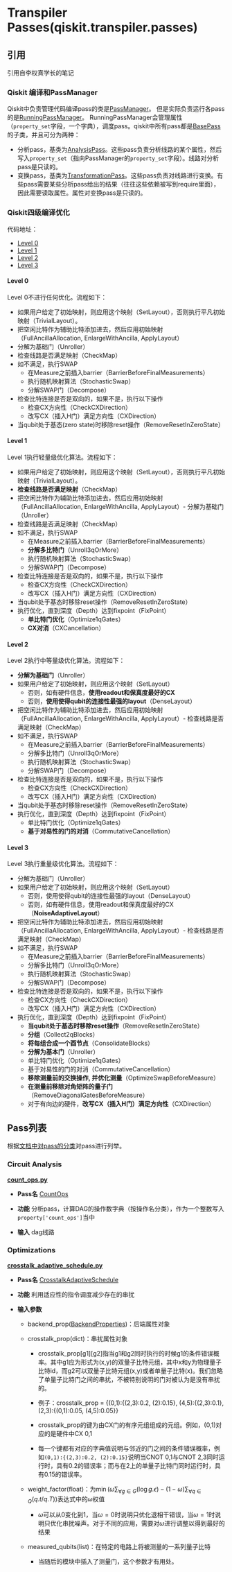 # Transpiler Passes(qiskit.transpiler.passes)

## 引用

引用自李权熹学长的笔记

### Qiskit 编译和PassManager

Qiskit中负责管理代码编译pass的类是[PassManager](https://github.com/Qiskit/qiskit-terra/blob/37036f494d875fdb029b921043a0a8df4a4c2eb8/qiskit/transpiler/passmanager.py#L27)。
但是实际负责运行各pass的是[RunningPassManager](https://github.com/Qiskit/qiskit-terra/blob/37036f494d875fdb029b921043a0a8df4a4c2eb8/qiskit/transpiler/runningpassmanager.py#L32)。
RunningPassManager会管理属性（`property_set`字段，一个字典），调度pass。qiskit中所有pass都是[BasePass](https://github.com/Qiskit/qiskit-terra/blob/master/qiskit/transpiler/basepasses.py#L51)的子类，并且可分为两种：

- 分析pass，基类为[AnalysisPass](https://github.com/Qiskit/qiskit-terra/blob/master/qiskit/transpiler/basepasses.py#L101)。这些pass负责分析线路的某个属性，然后写入`property_set`（指向PassManager的`property_set`字段）。线路对分析pass是只读的。
- 变换pass，基类为[TransformationPass](https://github.com/Qiskit/qiskit-terra/blob/master/qiskit/transpiler/basepasses.py#L106)。这些pass负责对线路进行变换。有些pass需要某些分析pass给出的结果（往往这些依赖被写到require里面），因此需要读取属性。属性对变换pass是只读的。

### Qiskit四级编译优化

代码地址：

- [Level 0](https://github.com/Qiskit/qiskit-terra/blob/master/qiskit/transpiler/preset_passmanagers/level0.py)
- [Level 1](https://github.com/Qiskit/qiskit-terra/blob/master/qiskit/transpiler/preset_passmanagers/level1.py)
- [Level 2](https://github.com/Qiskit/qiskit-terra/blob/master/qiskit/transpiler/preset_passmanagers/level2.py)
- [Level 3](https://github.com/Qiskit/qiskit-terra/blob/master/qiskit/transpiler/preset_passmanagers/level3.py)

#### Level 0

Level 0不进行任何优化。流程如下：

- 如果用户给定了初始映射，则应用这个映射（SetLayout），否则执行平凡初始映射（TrivialLayout）。
- 把空闲比特作为辅助比特添加进去，然后应用初始映射（FullAncillaAllocation, EnlargeWithAncilla, ApplyLayout）
- 分解为基础门（Unroller）
- 检查线路是否满足映射（CheckMap）
- 如不满足，执行SWAP
	- 在Measure之前插入barrier（BarrierBeforeFinalMeasurements）
	- 执行随机映射算法（StochasticSwap）
	- 分解SWAP门（Decompose）
- 检查比特连接是否是双向的，如果不是，执行以下操作
	- 检查CX方向性（CheckCXDirection）
	- 改写CX（插入H门）满足方向性（CXDirection）
- 当qubit处于基态(zero state)时移除reset操作（RemoveResetInZeroState）

#### Level 1

Level 1执行轻量级优化算法。流程如下：

- 如果用户给定了初始映射，则应用这个映射（SetLayout），否则执行平凡初始映射（TrivialLayout）。
- **检查线路是否满足映射**（CheckMap）
- 把空闲比特作为辅助比特添加进去，然后应用初始映射（FullAncillaAllocation, EnlargeWithAncilla, ApplyLayout）- 分解为基础门（Unroller）
- 检查线路是否满足映射（CheckMap）
- 如不满足，执行SWAP
	- 在Measure之前插入barrier（BarrierBeforeFinalMeasurements）
	- **分解多比特门**（Unroll3qOrMore）
	- 执行随机映射算法（StochasticSwap）
	- 分解SWAP门（Decompose）
- 检查比特连接是否是双向的，如果不是，执行以下操作
	- 检查CX方向性（CheckCXDirection）
	- 改写CX（插入H门）满足方向性（CXDirection）
- 当qubit处于基态时移除reset操作（RemoveResetInZeroState）
- 执行优化，直到深度（Depth）达到fixpoint（FixPoint）
	- **单比特门优化**（Optimize1qGates）
	- **CX对消**（CXCancellation）

#### Level 2

Level 2执行中等量级优化算法。流程如下：

- **分解为基础门**（Unroller）
- 如果用户给定了初始映射，则应用这个映射（SetLayout）
	- 否则，如有硬件信息，**使用readout和保真度最好的CX**
	- 否则，**使用使得qubit的连接性最强的layout**（DenseLayout）
- 把空闲比特作为辅助比特添加进去，然后应用初始映射（FullAncillaAllocation, EnlargeWithAncilla, ApplyLayout）- 检查线路是否满足映射（CheckMap）
- 如不满足，执行SWAP
	- 在Measure之前插入barrier（BarrierBeforeFinalMeasurements）
	- 分解多比特门（Unroll3qOrMore）
	- 执行随机映射算法（StochasticSwap）
	- 分解SWAP门（Decompose）
- 检查比特连接是否是双向的，如果不是，执行以下操作
	- 检查CX方向性（CheckCXDirection）
	- 改写CX（插入H门）满足方向性（CXDirection）
- 当qubit处于基态时移除reset操作（RemoveResetInZeroState）
- 执行优化，直到深度（Depth）达到fixpoint（FixPoint）
	- 单比特门优化（Optimize1qGates）
	- **基于对易性的门的对消**（CommutativeCancellation）

#### Level 3

Level 3执行重量级优化算法。流程如下：

- 分解为基础门（Unroller）
- 如果用户给定了初始映射，则应用这个映射（SetLayout）
	- 否则，使用使得qubit的连接性最强的layout（DenseLayout）
	- 否则，如有硬件信息，使用readout和保真度最好的CX（**NoiseAdaptiveLayout**）
- 把空闲比特作为辅助比特添加进去，然后应用初始映射（FullAncillaAllocation, EnlargeWithAncilla, ApplyLayout）- 检查线路是否满足映射（CheckMap）
- 如不满足，执行SWAP
	- 在Measure之前插入barrier（BarrierBeforeFinalMeasurements）
	- 分解多比特门（Unroll3qOrMore）
	- 执行随机映射算法（StochasticSwap）
	- 分解SWAP门（Decompose）
- 检查比特连接是否是双向的，如果不是，执行以下操作
	- 检查CX方向性（CheckCXDirection）
	- 改写CX（插入H门）满足方向性（CXDirection）
- 执行优化，直到深度（Depth）达到fixpoint（FixPoint）
	- **当qubit处于基态时移除reset操作**（RemoveResetInZeroState）
	- **分组**（Collect2qBlocks）
	- **将每组合成一个酉节点**（ConsolidateBlocks）
	- **分解为基本门**（Unroller）
	- 单比特门优化（Optimize1qGates）
	- 基于对易性的门的对消（CommutativeCancellation）
	- **移除测量前的交换操作, 并优化测量**（OptimizeSwapBeforeMeasure）
	- **在测量前移除对角矩阵的量子门**（RemoveDiagonalGatesBeforeMeasure）
	- 对于有向边的硬件，**改写CX（插入H门）满足方向性**（CXDirection）

## Pass列表

根据[文档中对pass的分类](https://qiskit.org/documentation/apidoc/transpiler_passes.html)对pass进行列举。

### Circuit Analysis

[**count_ops.py**](https://github.com/Qiskit/qiskit-terra/blob/master/qiskit/transpiler/passes/analysis/count_ops.py)

+ **Pass名** [CountOps](https://qiskit.org/documentation/stubs/qiskit.transpiler.passes.CountOps.html#qiskit.transpiler.passes.CountOps)

+ **功能** 分析pass，计算DAG的操作数字典（按操作名分类），作为一个整数写入`property['count_ops']`当中
+ **输入** dag线路

### Optimizations

[**crosstalk_adaptive_schedule.py**](https://github.com/Qiskit/qiskit-terra/blob/master/qiskit/transpiler/passes/analysis/count_ops.py)

+ **Pass名** [CrosstalkAdaptiveSchedule](https://qiskit.org/documentation/stubs/qiskit.transpiler.passes.CrosstalkAdaptiveSchedule.html#qiskit.transpiler.passes.CrosstalkAdaptiveSchedule)

+ **功能** 利用适应性的指令调度减少存在的串扰

+ **输入参数** 

	+ backend_prop([BackendProperties](https://qiskit.org/documentation/stubs/qiskit.providers.models.BackendProperties.html#qiskit.providers.models.BackendProperties))：后端属性对象

	+ crosstalk_prop(dict)：串扰属性对象
		+ crosstalk_prop\[g1\]\[g2\]指当g1和g2同时执行的时候g1的条件错误概率。其中g1应为形式为(x,y)的双量子比特元组，其中x和y为物理量子比特id，而g2可以双量子比特元组(x,y)或者单量子比特(x)。我们忽略了单量子比特门之间的串扰，不被特别说明的门对被认为是没有串扰的。

		+ 例子：crosstalk_prop = {(0,1):{(2,3):0.2, (2):0.15}, (4,5):{(2,3):0.1}, (2,3):{(0,1):0.05, (4,5):0.05}}

		+ crosstalk_prop的键为由CX门的有序元组组成的元组。例如，(0,1)对应的是硬件中CX 0,1

		+ 每一个键都有对应的字典值说明与邻近的门之间的条件错误概率，例如`(0,1):{(2,3):0.2, (2):0.15}`说明当CNOT 0,1与CNOT 2,3同时运行时，具有0.2的错误率；而与在2上的单量子比特门同时运行时，具有0.15的错误率。
	+ weight_factor(float)：为$\min (\omega \sum_{\forall g\in G}(\log g.\epsilon) - (1-\omega)\sum_{\forall q \in Q}(q.t/q.T))$表达式中的$\omega$权值

		+ $\omega$可以从0变化到1，当$\omega = 0$时说明只优化退相干错误，当$\omega = 1$时说明只优化串扰噪声。对于不同的应用，需要对$\omega$进行调整以得到最好的结果

	+ measured_qubits(list)：在特定的电路上将被测量的一系列量子比特

		+ 当随后的模块中插入了测量门，这个参数才有用处。